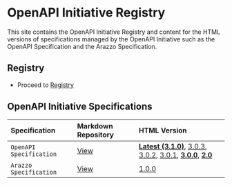 # OpenAPI Initiative Registry

This site contains the OpenAPI Initiative Registry and content for the HTML versions of specifications managed by the OpenAPI Initiative such as the OpenAPI Specification and the Arazzo Specification.

## Registry

* Proceed to [Registry](./registry/index.html)

## OpenAPI Initiative Specifications

| Specification  | Markdown Repository | HTML Version  |
| :--------------| :------------------ | :------- |
| `OpenAPI Specification` | [View](https://github.com/OAI/OpenAPI-Specification)|[**Latest (3.1.0)**](oas/latest.html), [3.0.3](https://spec.openapis.org/oas/v3.0.3.html), [3.0.2](https://spec.openapis.org/oas/v3.0.2.html), [3.0.1](https://spec.openapis.org/oas/v3.0.1.html), [**3.0.0**](https://spec.openapis.org/oas/v3.0.0.html), [**2.0**](https://spec.openapis.org/oas/v2.0.html)|
| `Arazzo Specification` | [View](https://github.com/OAI/sig-workflows) | [1.0.0](https://spec.openapis.org/arazzo/v1.0.0.html)|

